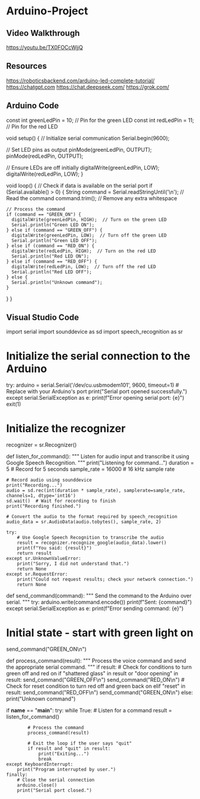 # Arduino-Project
## Video Walkthrough
https://youtu.be/TX0FOCcWjjQ 
## Resources
https://roboticsbackend.com/arduino-led-complete-tutorial/
https://chatgpt.com
https://chat.deepseek.com/
https://grok.com/
## Arduino Code
const int greenLedPin = 10;  // Pin for the green LED
const int redLedPin = 11;    // Pin for the red LED

void setup() {
  // Initialize serial communication
  Serial.begin(9600);

  // Set LED pins as output
  pinMode(greenLedPin, OUTPUT);
  pinMode(redLedPin, OUTPUT);

  // Ensure LEDs are off initially
  digitalWrite(greenLedPin, LOW);
  digitalWrite(redLedPin, LOW);
}

void loop() {
  // Check if data is available on the serial port
  if (Serial.available() > 0) {
    String command = Serial.readStringUntil('\n');  // Read the command
    command.trim();  // Remove any extra whitespace

    // Process the command
    if (command == "GREEN_ON") {
      digitalWrite(greenLedPin, HIGH);  // Turn on the green LED
      Serial.println("Green LED ON");
    } else if (command == "GREEN_OFF") {
      digitalWrite(greenLedPin, LOW);  // Turn off the green LED
      Serial.println("Green LED OFF");
    } else if (command == "RED_ON") {
      digitalWrite(redLedPin, HIGH);  // Turn on the red LED
      Serial.println("Red LED ON");
    } else if (command == "RED_OFF") {
      digitalWrite(redLedPin, LOW);  // Turn off the red LED
      Serial.println("Red LED OFF");
    } else {
      Serial.println("Unknown command");
    }
  }
}
## Visual Studio Code
import serial
import sounddevice as sd
import speech_recognition as sr

# Initialize the serial connection to the Arduino
try:
    arduino = serial.Serial('/dev/cu.usbmodem101', 9600, timeout=1)  # Replace with your Arduino's port
    print("Serial port opened successfully.")
except serial.SerialException as e:
    print(f"Error opening serial port: {e}")
    exit(1)

# Initialize the recognizer
recognizer = sr.Recognizer()

def listen_for_command():
    """
    Listen for audio input and transcribe it using Google Speech Recognition.
    """
    print("Listening for command...")
    duration = 5  # Record for 5 seconds
    sample_rate = 16000  # 16 kHz sample rate

    # Record audio using sounddevice
    print("Recording...")
    audio = sd.rec(int(duration * sample_rate), samplerate=sample_rate, channels=1, dtype='int16')
    sd.wait()  # Wait for recording to finish
    print("Recording finished.")

    # Convert the audio to the format required by speech_recognition
    audio_data = sr.AudioData(audio.tobytes(), sample_rate, 2)

    try:
        # Use Google Speech Recognition to transcribe the audio
        result = recognizer.recognize_google(audio_data).lower()
        print(f"You said: {result}")
        return result
    except sr.UnknownValueError:
        print("Sorry, I did not understand that.")
        return None
    except sr.RequestError:
        print("Could not request results; check your network connection.")
        return None

def send_command(command):
    """
    Send the command to the Arduino over serial.
    """
    try:
        arduino.write(command.encode())
        print(f"Sent: {command}")
    except serial.SerialException as e:
        print(f"Error sending command: {e}")

# Initial state - start with green light on
send_command("GREEN_ON\n")

def process_command(result):
    """
    Process the voice command and send the appropriate serial command.
    """
    if result:
        # Check for conditions to turn green off and red on
        if "shattered glass" in result or "door opening" in result:
            send_command("GREEN_OFF\n")
            send_command("RED_ON\n")
        # Check for reset condition to turn red off and green back on
        elif "reset" in result:
            send_command("RED_OFF\n")
            send_command("GREEN_ON\n")
        else:
            print("Unknown command")

if __name__ == "__main__":
    try:
        while True:
            # Listen for a command
            result = listen_for_command()

            # Process the command
            process_command(result)

            # Exit the loop if the user says "quit"
            if result and "quit" in result:
                print("Exiting...")
                break
    except KeyboardInterrupt:
        print("Program interrupted by user.")
    finally:
        # Close the serial connection
        arduino.close()
        print("Serial port closed.")
        
